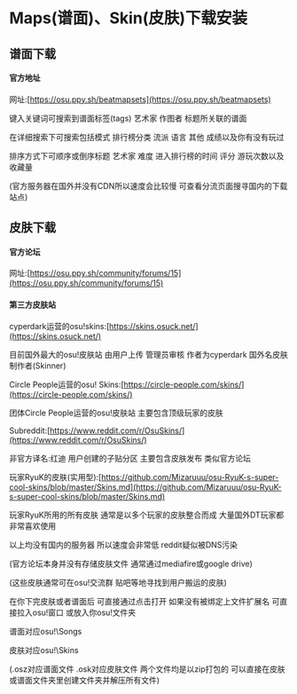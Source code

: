 # Maps(谱面)、Skin(皮肤)下载安装

## 谱面下载
#### 官方地址
网址:[https://osu.ppy.sh/beatmapsets](https://osu.ppy.sh/beatmapsets)

键入关键词可搜索到谱面标签(tags) 艺术家 作图者 标题所关联的谱面

在详细搜索下可搜索包括模式 排行榜分类 流派 语言 其他 成绩以及你有没有玩过

排序方式下可顺序或倒序标题 艺术家 难度 进入排行榜的时间 评分 游玩次数以及收藏量

(官方服务器在国外并没有CDN所以速度会比较慢 可查看分流页面搜寻国内的下载站点)

## 皮肤下载

#### 官方论坛
网址:[https://osu.ppy.sh/community/forums/15](https://osu.ppy.sh/community/forums/15)

#### 第三方皮肤站
cyperdark运营的osu!skins:[https://skins.osuck.net/](https://skins.osuck.net/)

目前国外最大的osu!皮肤站 由用户上传 管理员审核 作者为cyperdark 国外名皮肤制作者(Skinner)

Circle People运营的osu! Skins:[https://circle-people.com/skins/](https://circle-people.com/skins/)

团体Circle People运营的osu!皮肤站 主要包含顶级玩家的皮肤

Subreddit:[https://www.reddit.com/r/OsuSkins/](https://www.reddit.com/r/OsuSkins/)

非官方译名:红迪 用户创建的子贴分区 主要包含皮肤发布 类似官方论坛

玩家RyuK的皮肤(实用型):[https://github.com/Mizaruuu/osu-RyuK-s-super-cool-skins/blob/master/Skins.md](https://github.com/Mizaruuu/osu-RyuK-s-super-cool-skins/blob/master/Skins.md)

玩家RyuK所用的所有皮肤 通常是以多个玩家的皮肤整合而成 大量国外DT玩家都非常喜欢使用

以上均没有国内的服务器 所以速度会非常低 reddit疑似被DNS污染

(官方论坛本身并没有存储皮肤文件 通常通过mediafire或google drive)

(这些皮肤通常可在osu!交流群 贴吧等地寻找到用户搬运的皮肤)

在你下完皮肤或者谱面后 可直接通过点击打开 如果没有被绑定上文件扩展名 可直接拉入osu!窗口 或放入你osu!文件夹

谱面对应osu!\Songs

皮肤对应osu!\Skins

(.osz对应谱面文件 .osk对应皮肤文件 两个文件均是以zip打包的 可以直接在皮肤或谱面文件夹里创建文件夹并解压所有文件)
